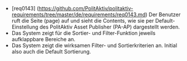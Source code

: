 * [req0143] (https://github.com/PolitAktiv/politaktiv-requirements/tree/master/de/requirements/req0143.md) 
Der Benutzer ruft die Seite (page) auf und sieht die Contents, wie sie per Default-Einstellung des PolitAktiv Asset Publisher (PA-AP) dargestellt werden. 
 * Das System zeigt für die Sortier- und Filter-Funktion jeweils aufklappbare Bereiche an.
 * Das System zeigt die wirksamen Filter- und Sortierkriterien an. Initial also auch die Default Sortierung.
